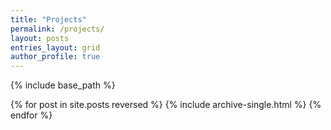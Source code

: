 ```yaml
---
title: "Projects"
permalink: /projects/
layout: posts
entries_layout: grid
author_profile: true
---
```

{% include base_path %}

{% for post in site.posts reversed %}
  {% include archive-single.html %}
{% endfor %}
